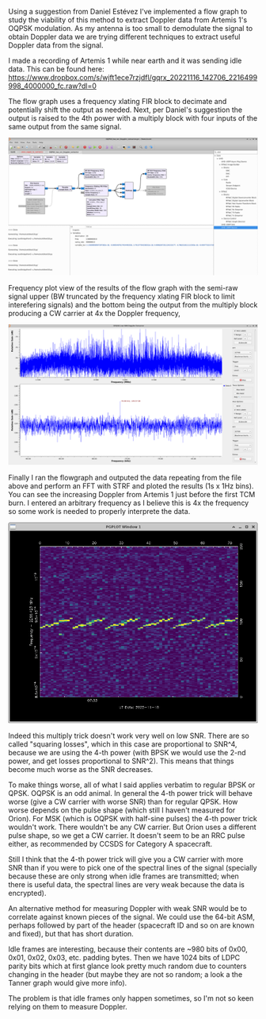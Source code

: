 Using a suggestion from Daniel Estévez I've implemented a flow graph to study the viability of this method to extract Doppler data from Artemis 1's OQPSK modulation.  As my antenna is too small to demodulate the signal to obtain Doppler data we are trying different techniques to extract useful Doppler data from the signal.

I made a recording of Artemis 1 while near earth and it was sending idle data.  This can be found here:
https://www.dropbox.com/s/wjft1ece7rzjdfl/gqrx_20221116_142706_2216499998_4000000_fc.raw?dl=0


The flow graph uses a frequency xlating FIR block to decimate and potentially shift the output as needed.  Next, per Daniel's suggestion the output is raised to the 4th power with a multiply block with four inputs of the same output from the same signal.

![My Image](https://github.com/ScottTilley/Artemis1/blob/main/RnD/OQPSK_Doppler_extract2.png)

Frequency plot view of the results of the flow graph with the semi-raw signal upper (BW truncated by the frequency xlating FIR block to limit interefering signals) and the bottom being the output from the multiply block producing a CW carrier at 4x the Doppler frequency,

![My Image](https://github.com/ScottTilley/Artemis1/blob/main/RnD/OQPSK_doppler_extract1.png)

Finally I ran the flowgraph and outputed the data repeating from the file above and perform an FFT with STRF and ploted the results (1s x 1Hz bins).  You can see the increasing Doppler from Artemis 1 just before the first TCM burn.  I entered an arbitrary frequency as I believe this is 4x the frequency so some work is needed to properly interprete the data.  

![My Image](https://github.com/ScottTilley/Artemis1/blob/main/RnD/OQPSK_doppler_extract3.png)

Indeed this multiply trick doesn't work very well on low SNR. There are so called "squaring losses", which in this case are proportional to SNR^4, because we are using the 4-th power (with BPSK we would use the 2-nd power, and get losses proportional to SNR^2). This means that things become much worse as the SNR decreases.

To make things worse, all of what I said applies verbatim to regular BPSK or QPSK. OQPSK is an odd animal. In general the 4-th power trick will behave worse (give a CW carrier with worse SNR) than for regular QPSK. How worse depends on the pulse shape (which still I haven't measured for Orion). For MSK (which is OQPSK with half-sine pulses) the 4-th power trick wouldn't work. There wouldn't be any CW carrier. But Orion uses a different pulse shape, so we get a CW carrier. It doesn't seem to be an RRC pulse either, as recommended by CCSDS for Category A spacecraft. 

Still I think that the 4-th power trick will give you a CW carrier with more SNR than if you were to pick one of the spectral lines of the signal (specially because these are only strong when idle frames are transmitted; when there is useful data, the spectral lines are very weak because the data is encrypted).

An alternative method for measuring Doppler with weak SNR would be to correlate against known pieces of the signal. We could use the 64-bit ASM, perhaps followed by part of the header (spacecraft ID and so on are known and fixed), but that has short duration.

Idle frames are interesting, because their contents are ~980 bits of 0x00, 0x01, 0x02, 0x03, etc. padding bytes. Then we have 1024 bits of LDPC parity bits which at first glance look pretty much random due to counters changing in the header (but maybe they are not so random; a look a the Tanner graph would give more info).

The problem is that idle frames only happen sometimes, so I'm not so keen relying on them to measure Doppler.
